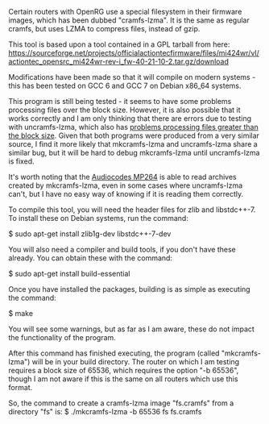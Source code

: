 Certain routers with OpenRG use a special filesystem in their firmware images, which has been dubbed "cramfs-lzma". It is the same as regular cramfs, but uses
LZMA to compress files, instead of gzip.

This tool is based upon a tool contained in a GPL tarball from here:
https://sourceforge.net/projects/officialactiontecfirmware/files/mi424wr/vI/actiontec_opensrc_mi424wr-rev-i_fw-40-21-10-2.tar.gz/download

Modifications have been made so that it will compile on modern systems - this has been tested on GCC 6 and GCC 7 on Debian x86_64 systems.

This program is still being tested - it seems to have some problems processing
files over the block size. However, it is also possible that it works correctly
and I am only thinking that there are errors due to testing with uncramfs-lzma,
which also has [problems processing files greater than the block size](https://github.com/rampageX/firmware-mod-kit/issues/137).
Given that both programs were produced from a very similar source, I find it
more likely that mkcramfs-lzma and uncramfs-lzma share a similar bug, but it
will be hard to debug mkcramfs-lzma until uncramfs-lzma is fixed.

It's worth noting that the [Audiocodes MP264](http://www.batterystapl.es/2017/12/experimenting-with-audiocodes-mp264.html) is able to read archives created by
mkcramfs-lzma, even in some cases where uncramfs-lzma can't, but I have no easy
way of knowing if it is reading them correctly.

To compile this tool, you will need the header files for zlib and libstdc++-7.
To install these on Debian systems, run the command:

$ sudo apt-get install zlib1g-dev libstdc++-7-dev

You will also need a compiler and build tools, if you don't have these already.
You can obtain these with the command:

$ sudo apt-get install build-essential

Once you have installed the packages, building is as simple as executing the
command:

$ make

You will see some warnings, but as far as I am aware, these do not impact the
functionality of the program.

After this command has finished executing, the program (called "mkcramfs-lzma") will be in your build directory. The router on which I am testing requires a block size of 65536, which requires the option "-b 65536", though I am not aware if this is the same on all routers which use this format.

So, the command to create a cramfs-lzma image "fs.cramfs" from a directory "fs" is:
$ ./mkcramfs-lzma -b 65536 fs fs.cramfs
